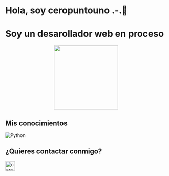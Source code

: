 # Hola, soy ceropuntouno .-.👋
# Soy un desarollador web en proceso


<p align="center">

  <img src="https://i.imgur.com/nmiLzK0.png" height="200" />
</p>


## Mis conocimientos

<p align="left"> 

   <a>
    <img alt="Python" src="https://img.shields.io/badge/Python%20-%2314354C.svg?logo=python&logoColor=white">
  </a>
  &emsp;

## ¿Quieres contactar conmigo?
<p align="left">
  <a href="https://t.me/ceropuntounoo" target="blank"><img align="center"
      src="https://upload.wikimedia.org/wikipedia/commons/8/82/Telegram_logo.svg"
      alt="ceropuntounoo" height="30" width="auto" /></a>
</p>

